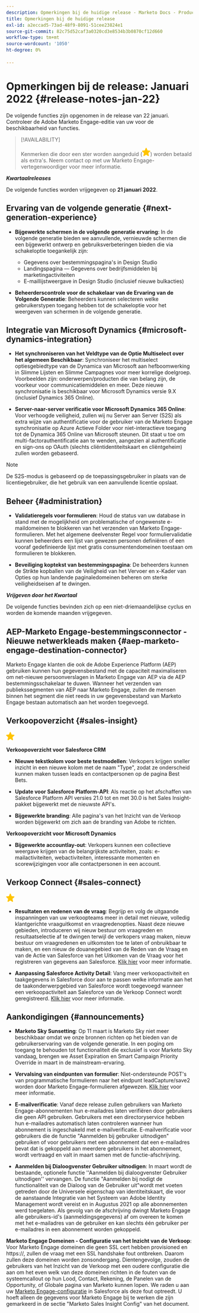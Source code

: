 ```yaml
---
description: Opmerkingen bij de huidige release - Marketo Docs - Productdocumentatie
title: Opmerkingen bij de huidige release
exl-id: a2eccad5-73ad-48f9-8091-51cee23824e1
source-git-commit: 82c75d52caf3a0320cd3e8534b3b0870cf12d660
workflow-type: tm+mt
source-wordcount: '1050'
ht-degree: 0%

---
```


# Opmerkingen bij de release: Januari 2022 {#release-notes-jan-22}

De volgende functies zijn opgenomen in de release van 22 januari. Controleer de Adobe Marketo Engage-editie van uw voor de beschikbaarheid van functies.

>[!AVAILABILITY]
>
>Kenmerken die door een ster worden aangeduid (![ster](assets/yellow-star.png)) worden betaald als extra&#39;s. Neem contact op met uw Marketo Engage-vertegenwoordiger voor meer informatie.

**_Kwartaalreleases_**

De volgende functies worden vrijgegeven op **21 januari 2022**.

## Ervaring van de volgende generatie {#next-generation-experience}

* **Bijgewerkte schermen in de volgende generatie ervaring**: In de volgende generatie bieden we aanvullende, vernieuwde schermen die een bijgewerkt ontwerp en gebruiksverbeteringen bieden die via schakeloptie toegankelijk zijn:

   * Gegevens over bestemmingspagina&#39;s in Design Studio
   * Landingspagina — Gegevens over bedrijfsmiddelen bij marketingactiviteiten
   * E-maillijstweergave in Design Studio (inclusief nieuwe bulkacties)

* **Beheerderscontrole voor de schakelaar van de Ervaring van de Volgende Generatie**: Beheerders kunnen selecteren welke gebruikerstypen toegang hebben tot de schakeloptie voor het weergeven van schermen in de volgende generatie.

## Integratie van Microsoft Dynamics {#microsoft-dynamics-integration}

* **Het synchroniseren van het Veldtype van de Optie Multiselect over het algemeen Beschikbaar**: Synchroniseer het multiselect optiesgebiedtype van de Dynamica van Microsoft aan hefboomwerking in Slimme Lijsten en Slimme Campagnes voor meer korrelige doelgroep. Voorbeelden zijn: onderwerpen/producten die van belang zijn, de voorkeur voor communicatiemiddelen en meer. Deze nieuwe synchronisatie is beschikbaar voor Microsoft Dynamics versie 9.X (inclusief Dynamics 365 Online).

* **Server-naar-server verificatie voor Microsoft Dynamics 365 Online**: Voor verhoogde veiligheid, zullen wij nu Server aan Server (S2S) als extra wijze van authentificatie voor de gebruiker van de Marketo Engage synchronisatie op Azure Actieve Folder voor niet-interactieve toegang tot de Dynamica 365 Online van Microsoft steunen. Dit staat u toe om multi-factorauthentificatie aan te wenden, aangezien al authentificatie en sign-ons op OAuth (slechts cliëntidentiteitskaart en cliëntgeheim) zullen worden gebaseerd.

>[!NOTE]
>
>De S2S-modus is gebaseerd op de toepassingsgebruiker in plaats van de licentiegebruiker, die het gebruik van een aanvullende licentie opslaat.

## Beheer {#administration}

* **Validatieregels voor formulieren**: Houd de status van uw database in stand met de mogelijkheid om problematische of ongewenste e-maildomeinen te blokkeren van het verzenden van Marketo Engage-formulieren. Met het algemene deelvenster Regel voor formuliervalidatie kunnen beheerders een lijst van gewezen personen definiëren of een vooraf gedefinieerde lijst met gratis consumentendomeinen toestaan om formulieren te blokkeren.

* **Beveiliging koptekst van bestemmingspagina**: De beheerders kunnen de Strikte kopballen van de Veiligheid van het Vervoer en x-Kader van Opties op hun landende paginaledomeinen beheren om sterke veiligheidseisen af te dwingen.

**_Vrijgeven door het Kwartaal_**

De volgende functies bevinden zich op een niet-driemaandelijkse cyclus en worden de komende maanden vrijgegeven.

## AEP-Marketo Engage-bestemmingsconnector - Nieuwe netwerkleads maken {#aep-marketo-engage-destination-connector}

Marketo Engage klanten die ook de Adobe Experience Platform (AEP) gebruiken kunnen hun gegevensbestand met de capaciteit maximaliseren om net-nieuwe persoonverslagen in Marketo Engage van AEP via de AEP bestemmingsschakelaar te duwen. Wanneer het verzenden van publiekssegmenten van AEP naar Marketo Engage, zullen de mensen binnen het segment die niet reeds in uw gegevensbestand van Marketo Engage bestaan automatisch aan het worden toegevoegd.

## Verkoopoverzicht {#sales-insight}

![(ster)](assets/yellow-star.png)

**Verkoopoverzicht voor Salesforce CRM**

* **Nieuwe tekstkolom voor beste testmodellen**: Verkopers krijgen sneller inzicht in een nieuwe kolom met de naam &quot;Type&quot;, zodat ze onderscheid kunnen maken tussen leads en contactpersonen op de pagina Best Bets.

* **Update voor Salesforce Platform-API**: Als reactie op het afschaffen van Salesforce Platform API versies 21.0 tot en met 30.0 is het Sales Insight-pakket bijgewerkt met de nieuwste API&#39;s.

* **Bijgewerkte branding**: Alle pagina&#39;s van het Inzicht van de Verkoop worden bijgewerkt om zich aan de branding van Adobe te richten.

**Verkoopoverzicht voor Microsoft Dynamics**

* **Bijgewerkte accountlay-out**: Verkopers kunnen een collectieve weergave krijgen van de belangrijkste activiteiten, zoals: e-mailactiviteiten, webactiviteiten, interessante momenten en scorewijzigingen voor alle contactpersonen in een account.

## Verkoop Connect {#sales-connect}

![(ster)](assets/yellow-star.png)

* **Resultaten en redenen van de vraag**: Begrijp en volg de uitgaande inspanningen van uw verkoopteams meer in detail met nieuwe, volledig klantgerichte vraaguitkomst en vraagredenopties. Naast deze nieuwe gebieden, introduceren wij nieuw bestuur om vraagreden en resultaatselectie af te dwingen terwijl de verkopers vraag maken, nieuw bestuur om vraagredenen en uitkomsten toe te laten of onbruikbaar te maken, en een nieuw de douanegebied van de Reden van de Vraag en van de Actie van Salesforce van het Uitkomen van de Vraag voor het registreren van gegevens aan Salesforce. [Klik hier](https://nation.marketo.com/t5/product-blogs/sales-connect-enhancements-to-call-outcomes-q1-22-release/ba-p/319812) voor meer informatie.

* **Aanpassing Salesforce Activity Detail**: Vang meer verkoopactiviteit en taakgegevens in Salesforce door aan te passen welke informatie aan het de taakonderwerpgebied van Salesforce wordt toegevoegd wanneer een verkoopactiviteit aan Salesforce van de Verkoop Connect wordt geregistreerd. [Klik hier](https://nation.marketo.com/t5/product-blogs/sales-connect-enahncements-to-activity-logging-to-salesforce-q1/ba-p/319819) voor meer informatie.

## Aankondigingen {#announcements}

* **Marketo Sky Sunsetting**: Op 11 maart is Marketo Sky niet meer beschikbaar omdat we onze bronnen richten op het bieden van de gebruikerservaring van de volgende generatie. In een poging om toegang te behouden tot functionaliteit die exclusief is voor Marketo Sky vandaag, brengen we Asset Expiration en Smart Campaign Priority Override in maart in de mainstream-ervaring.

* **Vervalsing van eindpunten van formulier**: Niet-ondersteunde POST&#39;s van programmatische formulieren naar het eindpunt leadCapture/save2 worden door Marketo Engage-formulieren afgewezen. [Klik hier](https://nation.marketo.com/t5/product-documents/updated-october-2021-upcoming-changes-to-the-marketo-engage-form/ta-p/306631) voor meer informatie.

* **E-mailverificatie**: Vanaf deze release zullen gebruikers van Marketo Engage-abonnementen hun e-mailadres laten verifiëren door gebruikers die geen API gebruiken. Gebruikers met een directoryservice hebben hun e-mailadres automatisch laten controleren wanneer hun abonnement is ingeschakeld met e-mailverificatie. E-mailverificatie voor gebruikers die de functie &quot;Aanmelden bij gebruiker uitnodigen&quot; gebruiken of voor gebruikers met een abonnement dat een e-mailadres bevat dat is gekoppeld aan meerdere gebruikers in het abonnement, wordt vertraagd en valt in maart samen met de functie-afschrijving.

* **Aanmelden bij Dialoogvenster Gebruiker uitnodigen**: In maart wordt de bestaande, optionele functie &#39;&#39;Aanmelden bij dialoogvenster Gebruiker uitnodigen&#39;&#39; vervangen. De functie &quot;Aanmelden bij nodigt de functionaliteit van de Dialoog van de Gebruiker uit&quot;wordt met voeten getreden door de Universele eigenschap van identiteitskaart, die voor de aanstaande Integratie van het Systeem van Adobe Identity Management wordt vereist en in Augustus 2021 op alle abonnementen werd toegelaten. Als gevolg van de afschrijving dwingt Marketo Engage alle gebruikers-id&#39;s (aanmeldingsgegevens) af om overeen te komen met het e-mailadres van de gebruiker en kan slechts één gebruiker per e-mailadres in een abonnement worden gekoppeld.

**Marketo Engage Domeinen - Configuratie van het Inzicht van de Verkoop**: Voor Marketo Engage domeinen die geen SSL cert hebben provisioned en https://, zullen de vraag met een SSL handshake fout ontbreken. Daarom zullen deze domeinen worden zonsondergang. Dientengevolge, zouden de gebruikers van het Inzicht van de Verkoop met een oudere configuratie die aan om het even welk van deze domeinen richten in de fouten van de systeemcallout op hun Lood, Contact, Rekening, de Panelen van de Opportunity, of Globale pagina van Marketo kunnen lopen. We raden u aan uw [Marketo Engage-configuratie](/help/marketo/product-docs/marketo-sales-insight/msi-for-salesforce/configuration/configure-marketo-sales-insight-in-salesforce-enterprise-unlimited.md) in Salesforce als deze fout optreedt. U hoeft alleen de gegevens voor Marketo Engage bij te werken die zijn gemarkeerd in de sectie &quot;Marketo Sales Insight Config&quot; van het document.
